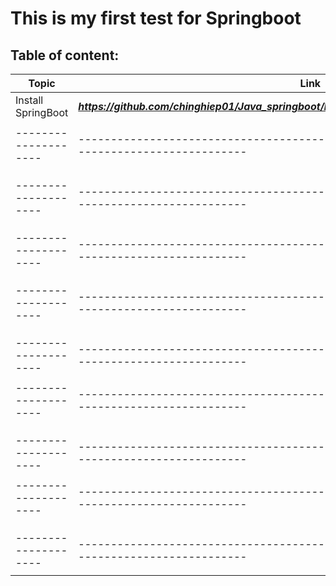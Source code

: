 # This is my first test for Springboot

## Table of content: 

|         Topic       |                              Link                                                               |
| ------------------- | ------------------------------------------------------------------------------------------------|
| Install SpringBoot  |  ***https://github.com/chinghiep01/Java_springboot/blob/main/document/install_spring_boot.md*** |
|                     |                                                                                                 |
| --------------------|-------------------------------------------------------------------------------------------------|                                                            |
|                     |                                                                                                 |
|                     |                                                                                                 |
|                     |                                                                                                 |
| --------------------|-------------------------------------------------------------------------------------------------|                                                            |
|                     |                                                                                                 |
|                     |                                                                                                 |
|                     |                                                                                                 |
| --------------------|-------------------------------------------------------------------------------------------------|                                                            |
|                     |                                                                                                 |
|                     |                                                                                                 |
|                     |                                                                                                 |
| --------------------|-------------------------------------------------------------------------------------------------|                                                            |
|                     |                                                                                                 |
|                     |                                                                                                 |
|                     |                                                                                                 |
| --------------------|-------------------------------------------------------------------------------------------------|                                                            |
|                     |                                                                                                 |
| --------------------|-------------------------------------------------------------------------------------------------|                                                            |
|                     |                                                                                                 |
|                     |                                                                                                 |
|                     |                                                                                                 |
| --------------------|-------------------------------------------------------------------------------------------------|                                                            |
|                     |                                                                                                 |
| --------------------|-------------------------------------------------------------------------------------------------|                                                            |
|                     |                                                                                                 |
|                     |                                                                                                 |
|                     |                                                                                                 |
| --------------------|-------------------------------------------------------------------------------------------------|                                                            |
|                     |                                                                                                 |













